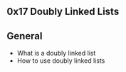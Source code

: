 ## 0x17 Doubly Linked Lists

## General
- What is a doubly linked list
- How to use doubly linked lists
